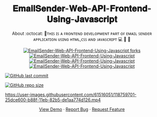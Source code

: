 <h1 align="center">𝐄𝐦𝐚𝐢𝐥𝐒𝐞𝐧𝐝𝐞𝐫-𝐖𝐞𝐛-𝐀𝐏𝐈-𝐅𝐫𝐨𝐧𝐭𝐞𝐧𝐝-𝐔𝐬𝐢𝐧𝐠-𝐉𝐚𝐯𝐚𝐬𝐜𝐫𝐢𝐩𝐭</h1>
<p align="center">
About
:octocat: 🌟ᴛʜɪꜱ ɪꜱ ᴀ ꜰʀᴏɴᴛᴇɴᴅ ᴅᴇᴠᴇʟᴏᴘᴍᴇɴᴛ ᴘᴀʀᴛ ᴏꜰ ᴇᴍᴀɪʟ ꜱᴇɴᴅᴇʀ ᴀᴘᴘʟɪᴄᴀᴛɪᴏɴ ᴜꜱɪɴɢ ʜᴛᴍʟ,ᴄꜱꜱ ᴀɴᴅ ᴊᴀᴠᴀꜱᴄʀɪᴘᴛ 💻 🎯 🚀



<p align="center">
   <a href="https://github.com/ashish2030/EmailSender-Web-API-Frontend-Using-Javascript/fork" target="blank">
   <img src="https://img.shields.io/github/forks/ashish2030/EmailSender-Web-API-Frontend-Using-Javascript?style=flat-square" alt="EmailSender-Web-API-Frontend-Using-Javascript forks"/>
</a>
<a href="https://github.com/ashish2030/EmailSender-Web-API-Frontend-Using-Javascript/stargazers" target="blank">
<img src="https://img.shields.io/github/stars/ashish2030/EmailSender-Web-API-Frontend-Using-Javascript?style=flat-square" alt="EmailSender-Web-API-Frontend-Using-Javascript"/>
</a>
<a href="https://github.com/ashish2030/EmailSender-Web-API-Frontend-Using-Javascript/issues" target="blank">
<img src="https://img.shields.io/github/issues/ashish2030/EmailSender-Web-API-Frontend-Using-Javascript?style=flat-square" alt="EmailSender-Web-API-Frontend-Using-Javascript"/>
</a>
<a href="https://github.com/ashish2030/EmailSender-Web-API-Frontend-Using-Javascript/pulls" target="blank">
<img src="https://img.shields.io/github/issues-pr/ashish2030/EmailSender-Web-API-Frontend-Using-Javascript?style=flat-square" alt="EmailSender-Web-API-Frontend-Using-Javascript"/>
</a>
  </p>
  
 [![GitHub last commit](https://img.shields.io/github/last-commit/ashish2030/EmailSender-Web-API-Frontend-Using-Javascript)](https://github.com/ashish2030/EmailSender-Web-API-Frontend-Using-Javascript/commits/master)
 
[![GitHub repo size](https://img.shields.io/github/repo-size/ashish2030/EmailSender-Web-API-Frontend-Using-Javascript)](https://github.com/ashish2030/EmailSender-Web-API-Frontend-Using-Javascript/archive/master.zip)


https://user-images.githubusercontent.com/61516051/118759701-25dce600-b88f-11eb-82b5-de1aa774d126.mp4

<p align="center">
    <a href="https://emailsenderfrontend2030.herokuapp.com/" target="blank">View Demo</a>
    ·
    <a href="https://github.com/ashish2030/EmailSender-Web-API-Frontend-Using-Javascript/issues/new/choose">Report Bug</a>
    ·
    <a href="https://github.com/ashish2030/EmailSender-Web-API-Frontend-Using-Javascript/issues/new/choose">Request Feature</a>
</p>


